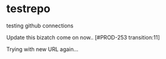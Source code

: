 # testrepo
testing github connections

Update this bizatch come on now.. [#PROD-253 transition:11]

Trying with new URL again... 
